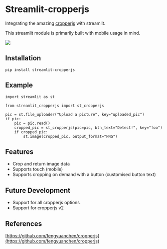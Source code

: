 # Streamlit-cropperjs

Integrating the amazing [cropperjs](https://github.com/fengyuanchen/cropperjs) with streamlit. 

This streamlit module is primarily built with mobile usage in mind.

![](https://github.com/erjieyong/streamlit-cropperjs/blob/main/streamlit-cropperjs-demo.gif)
## Installation
`pip install streamlit-cropperjs`

## Example
```
import streamlit as st

from streamlit_cropperjs import st_cropperjs

pic = st.file_uploader("Upload a picture", key="uploaded_pic")
if pic:
    pic = pic.read()
    cropped_pic = st_cropperjs(pic=pic, btn_text="Detect!", key="foo")
    if cropped_pic:
        st.image(cropped_pic, output_format="PNG")
```

## Features
- Crop and return image data
- Supports touch (mobile)
- Supports cropping on demand with a button (customised button text)

## Future Development
- Support for all cropperjs options
- Support for cropperjs v2

## References
[https://github.com/fengyuanchen/cropperjs](https://github.com/fengyuanchen/cropperjs)
